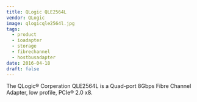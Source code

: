 ```yaml
---
title: QLogic QLE2564L
vendor: QLogic
image: qlogicqle2564l.jpg
tags:
  - product
  - ioadapter
  - storage
  - fibrechannel
  - hostbusadapter
date: 2016-04-18
draft: false
---
```


The QLogic® Corperation QLE2564L is a Quad-port 8Gbps Fibre Channel Adapter, low profile, PCIe® 2.0 x8.
